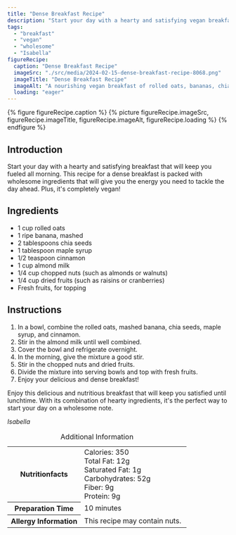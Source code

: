 ```yaml
---
title: "Dense Breakfast Recipe"
description: "Start your day with a hearty and satisfying vegan breakfast packed with wholesome ingredients. This dense breakfast recipe is easy to make and will keep you fueled all morning."
tags:
  - "breakfast"
  - "vegan"
  - "wholesome"
  - "Isabella"
figureRecipe: 
  caption: "Dense Breakfast Recipe"
  imageSrc: "./src/media/2024-02-15-dense-breakfast-recipe-8068.png"
  imageTitle: "Dense Breakfast Recipe"
  imageAlt: "A nourishing vegan breakfast of rolled oats, bananas, chia seeds, nuts, and dried fruits awaits on a serene, minimalist table."
  loading: "eager"
---
```


{% figure figureRecipe.caption %}
{% picture figureRecipe.imageSrc, figureRecipe.imageTitle, figureRecipe.imageAlt, figureRecipe.loading %}
{% endfigure %}

## Introduction

Start your day with a hearty and satisfying breakfast that will keep you fueled all morning. This recipe for a dense breakfast is packed with wholesome ingredients that will give you the energy you need to tackle the day ahead. Plus, it's completely vegan!

## Ingredients

- 1 cup rolled oats
- 1 ripe banana, mashed
- 2 tablespoons chia seeds
- 1 tablespoon maple syrup
- 1/2 teaspoon cinnamon
- 1 cup almond milk
- 1/4 cup chopped nuts (such as almonds or walnuts)
- 1/4 cup dried fruits (such as raisins or cranberries)
- Fresh fruits, for topping

## Instructions

1. In a bowl, combine the rolled oats, mashed banana, chia seeds, maple syrup, and cinnamon.
2. Stir in the almond milk until well combined.
3. Cover the bowl and refrigerate overnight.
4. In the morning, give the mixture a good stir.
5. Stir in the chopped nuts and dried fruits.
6. Divide the mixture into serving bowls and top with fresh fruits.
7. Enjoy your delicious and dense breakfast!

Enjoy this delicious and nutritious breakfast that will keep you satisfied until lunchtime. With its combination of hearty ingredients, it's the perfect way to start your day on a wholesome note.

*Isabella*

<table><caption class='sr-only'>Additional Information</caption><tr><th>Nutritionfacts</th><td>Calories: 350<br />
Total Fat: 12g<br />
Saturated Fat: 1g<br />
Carbohydrates: 52g<br />
Fiber: 9g<br />
Protein: 9g&nbsp;</td></tr><tr><th>Preparation Time</th><td>10 minutes&nbsp;</td></tr><tr><th>Allergy Information</th><td>This recipe may contain nuts.&nbsp;</td></tr></table>


